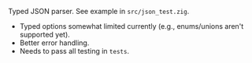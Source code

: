 Typed JSON parser. See example in `src/json_test.zig`. 

* Typed options somewhat limited currently (e.g., enums/unions aren't supported yet).
* Better error handling.
* Needs to pass all testing in `tests`.